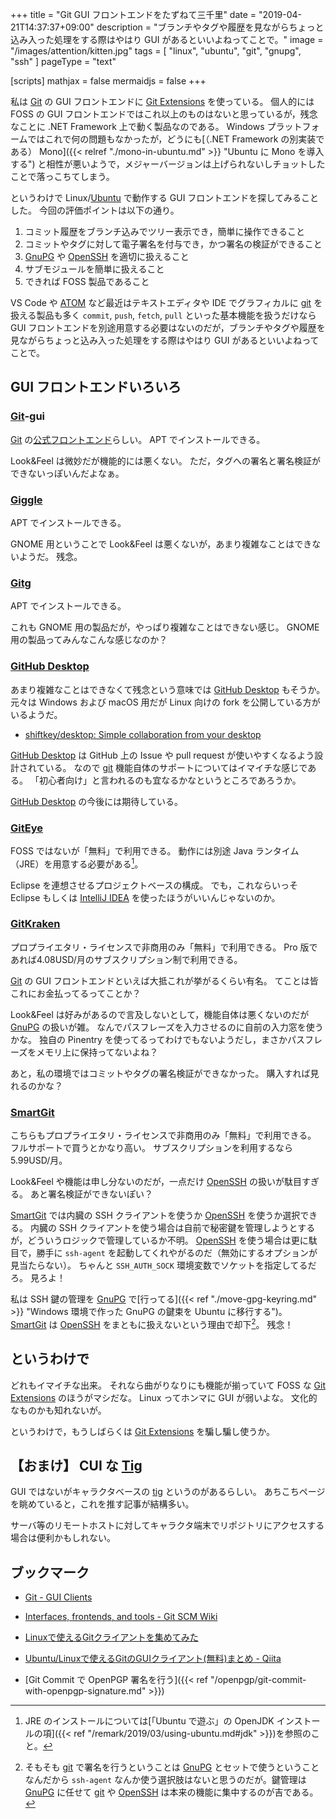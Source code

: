 +++
title = "Git GUI フロントエンドをたずねて三千里"
date = "2019-04-21T14:37:37+09:00"
description = "ブランチやタグや履歴を見ながらちょっと込み入った処理をする際はやはり GUI があるといいよねってことで。"
image = "/images/attention/kitten.jpg"
tags = [ "linux", "ubuntu", "git", "gnupg", "ssh" ]
pageType = "text"

[scripts]
  mathjax = false
  mermaidjs = false
+++

私は [Git] の GUI フロントエンドに [Git Extensions] を使っている。
個人的には FOSS の GUI フロントエンドではこれ以上のものはないと思っているが，残念なことに .NET Framework 上で動く製品なのである。
Windows プラットフォームではこれで何の問題もなかったが，どうにも[（.NET Framework の別実装である） Mono]({{< relref "./mono-in-ubuntu.md" >}} "Ubuntu に Mono を導入する") と相性が悪いようで，メジャーバージョンは上げられないしチョットしたことで落っこちてしまう。

というわけで Linux/[Ubuntu] で動作する GUI フロントエンドを探してみることした。
今回の評価ポイントは以下の通り。

1. コミット履歴をブランチ込みでツリー表示でき，簡単に操作できること
2. コミットやタグに対して電子署名を付与でき，かつ署名の検証ができること
3. [GnuPG] や [OpenSSH] を適切に扱えること
4. サブモジュールを簡単に扱えること
5. できれば FOSS 製品であること

VS Code や [ATOM] など最近はテキストエディタや IDE でグラフィカルに [git] を扱える製品も多く `commit`, `push`, `fetch`, `pull` といった基本機能を扱うだけなら GUI フロントエンドを別途用意する必要はないのだが，ブランチやタグや履歴を見ながらちょっと込み入った処理をする際はやはり GUI があるといいよねってことで。

## GUI フロントエンドいろいろ

### [Git]-gui

[Git] の[公式フロントエンド](https://git-scm.com/docs/git-gui "Git - git-gui Documentation")らしい。
APT でインストールできる。

Look&Feel は微妙だが機能的には悪くない。
ただ，タグへの署名と署名検証ができないっぽいんだよなぁ。

### [Giggle]

APT でインストールできる。

GNOME 用ということで Look&Feel は悪くないが，あまり複雑なことはできないようだ。
残念。

[Giggle]: https://wiki.gnome.org/Apps/giggle/ "Apps/giggle - GNOME Wiki!"

### [Gitg]

APT でインストールできる。

これも GNOME 用の製品だが，やっぱり複雑なことはできない感じ。
GNOME 用の製品ってみんなこんな感じなのか？

[Gitg]: https://wiki.gnome.org/Apps/Gitg/ "Apps/Gitg - GNOME Wiki!"

### [GitHub Desktop]

あまり複雑なことはできなくて残念という意味では [GitHub Desktop] もそうか。
元々は Windows および macOS 用だが Linux 向けの fork を公開している方がいるようだ。

- [shiftkey/desktop: Simple collaboration from your desktop](https://github.com/shiftkey/desktop)

[GitHub Desktop] は GitHub 上の Issue や pull request が使いやすくなるよう設計されている。
なので [git] 機能自体のサポートについてはイマイチな感じである。
「初心者向け」と言われるのも宜なるかなというところであろうか。

[GitHub Desktop] の今後には期待している。

[GitHub Desktop]: https://desktop.github.com/ "GitHub Desktop | Simple collaboration from your desktop"

### [GitEye]

FOSS ではないが「無料」で利用できる。
動作には別途 Java ランタイム（JRE）を用意する必要がある[^java1]。

[^java1]: JRE のインストールについては[「Ubuntu で遊ぶ」の OpenJDK インストールの項]({{< ref "/remark/2019/03/using-ubuntu.md#jdk" >}})を参照のこと。

Eclipse を連想させるプロジェクトベースの構成。
でも，これならいっそ Eclipse もしくは [IntelliJ IDEA](https://www.jetbrains.com/idea/ "IntelliJ IDEA: The Java IDE for Professional Developers by JetBrains") を使ったほうがいいんじゃないのか。

[GitEye]: https://www.collab.net/products/giteye "Free Git Client - GitEye | CollabNet VersionOne"

### [GitKraken]

プロプライエタリ・ライセンスで非商用のみ「無料」で利用できる。
Pro 版であれば4.08USD/月のサブスクリプション制で利用できる。

[Git] の GUI フロントエンドといえば大抵これが挙がるくらい有名。
てことは皆これにお金払ってるってことか？

Look&Feel は好みがあるので言及しないとして，機能自体は悪くないのだが [GnuPG] の扱いが雑。
なんでパスフレーズを入力させるのに自前の入力窓を使うかな。
独自の Pinentry を使ってるってわけでもないようだし，まさかパスフレーズをメモリ上に保持ってないよね？

あと，私の環境ではコミットやタグの署名検証ができなかった。
購入すれば見れるのかな？

[GitKraken]: https://www.gitkraken.com/ "Git Client - Glo Boards | GitKraken"

### [SmartGit]

こちらもプロプライエタリ・ライセンスで非商用のみ「無料」で利用できる。
フルサポートで買うとかなり高い。
サブスクリプションを利用するなら5.99USD/月。

Look&Feel や機能は申し分ないのだが，一点だけ [OpenSSH] の扱いが駄目すぎる。
あと署名検証ができないぽい？

[SmartGit] では内臓の SSH クライアントを使うか [OpenSSH] を使うか選択できる。
内臓の SSH クライアントを使う場合は自前で秘密鍵を管理しようとするが，どういうロジックで管理しているか不明。
[OpenSSH] を使う場合は更に駄目で，勝手に `ssh-agent` を起動してくれやがるのだ（無効にするオプションが見当たらない）。
ちゃんと `SSH_AUTH_SOCK` 環境変数でソケットを指定してるだろ。
見ろよ！

私は SSH 鍵の管理を [GnuPG] で[行ってる]({{< ref "./move-gpg-keyring.md" >}} "Windows 環境で作った GnuPG の鍵束を Ubuntu に移行する")。
[SmartGit] は [OpenSSH] をまともに扱えないという理由で却下[^gpg1]。
残念！

[^gpg1]: そもそも [git] で署名を行うということは [GnuPG] とセットで使うということなんだから `ssh-agent` なんか使う選択肢はないと思うのだが。鍵管理は [GnuPG] に任せて [git] や [OpenSSH] は本来の機能に集中するのが吉である。

[SmartGit]: https://www.syntevo.com/smartgit/ "SmartGit – Git Client for Windows, macOS, Linux"

## というわけで

どれもイマイチな出来。
それなら曲がりなりにも機能が揃っていて FOSS な [Git Extensions] のほうがマシだな。
Linux ってホンマに GUI が弱いよな。
文化的なものかも知れないが。

というわけで，もうしばらくは [Git Extensions] を騙し騙し使うか。

## 【おまけ】 CUI な [Tig]

GUI ではないがキャラクタベースの [tig] というのがあるらしい。
あちこちページを眺めていると，これを推す記事が結構多い。

サーバ等のリモートホストに対してキャラクタ端末でリポジトリにアクセスする場合は便利かもしれない。

[Tig]: https://jonas.github.io/tig/ "Introduction · Tig - Text-mode interface for Git"
[tig]: https://jonas.github.io/tig/ "Introduction · Tig - Text-mode interface for Git"

## ブックマーク

- [Git - GUI Clients](https://git-scm.com/downloads/guis)
- [Interfaces, frontends, and tools - Git SCM Wiki](https://git.wiki.kernel.org/index.php/Interfaces,_frontends,_and_tools)
- [Linuxで使えるGitクライアントを集めてみた](http://note.kurodigi.com/linux-gitclient/)
- [Ubuntu/Linuxで使えるGitのGUIクライアント(無料)まとめ - Qiita](https://qiita.com/solmin719/items/f174aab0fc73ddbc9cdf)

- [Git Commit で OpenPGP 署名を行う]({{< ref "/openpgp/git-commit-with-openpgp-signature.md" >}})

[Ubuntu]: https://www.ubuntu.com/ "The leading operating system for PCs, IoT devices, servers and the cloud | Ubuntu"
[Git]: https://git-scm.com/
[git]: https://git-scm.com/
[Git Extensions]: https://gitextensions.github.io/ "Git Extensions | Git Extensions is a graphical user interface for Git that allows you to control Git without using the commandline"
[GnuPG]: https://gnupg.org/ "The GNU Privacy Guard"
[OpenSSH]: http://www.openssh.com/ "OpenSSH"
[ATOM]: https://atom.io/
